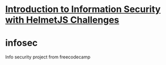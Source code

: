 # [Introduction to Information Security with HelmetJS Challenges](https://www.freecodecamp.org/learn/information-security/information-security-with-helmetjs/)

# infosec
Info security project from freecodecamp
